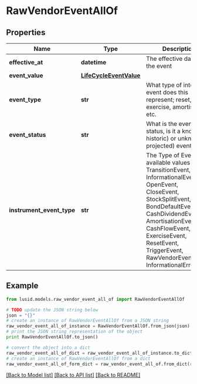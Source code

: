 # RawVendorEventAllOf


## Properties
Name | Type | Description | Notes
------------ | ------------- | ------------- | -------------
**effective_at** | **datetime** | The effective date of the event | 
**event_value** | [**LifeCycleEventValue**](LifeCycleEventValue.md) |  | 
**event_type** | **str** | What type of internal event does this represent; reset, exercise, amortisation etc. | 
**event_status** | **str** | What is the event status, is it a known (ie historic) or unknown (ie projected) event? | 
**instrument_event_type** | **str** | The Type of Event. The available values are: TransitionEvent, InformationalEvent, OpenEvent, CloseEvent, StockSplitEvent, BondDefaultEvent, CashDividendEvent, AmortisationEvent, CashFlowEvent, ExerciseEvent, ResetEvent, TriggerEvent, RawVendorEvent, InformationalErrorEvent | 

## Example

```python
from lusid.models.raw_vendor_event_all_of import RawVendorEventAllOf

# TODO update the JSON string below
json = "{}"
# create an instance of RawVendorEventAllOf from a JSON string
raw_vendor_event_all_of_instance = RawVendorEventAllOf.from_json(json)
# print the JSON string representation of the object
print RawVendorEventAllOf.to_json()

# convert the object into a dict
raw_vendor_event_all_of_dict = raw_vendor_event_all_of_instance.to_dict()
# create an instance of RawVendorEventAllOf from a dict
raw_vendor_event_all_of_form_dict = raw_vendor_event_all_of.from_dict(raw_vendor_event_all_of_dict)
```
[[Back to Model list]](../README.md#documentation-for-models) [[Back to API list]](../README.md#documentation-for-api-endpoints) [[Back to README]](../README.md)


